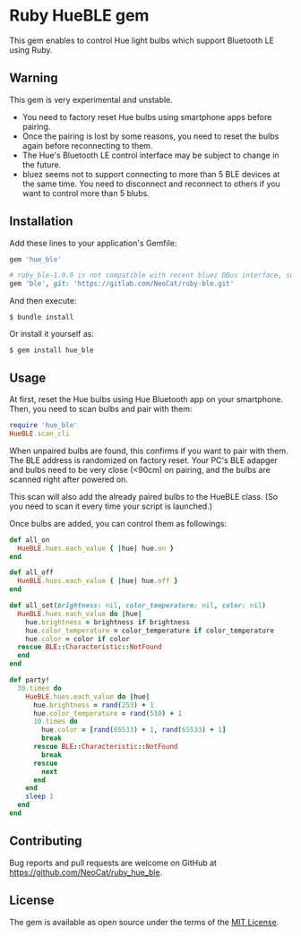 # Ruby HueBLE gem

This gem enables to control Hue light bulbs which support Bluetooth LE using Ruby.

## Warning

This gem is very experimental and unstable.

- You need to factory reset Hue bulbs using smartphone apps before pairing.
- Once the pairing is lost by some reasons, you need to reset the bulbs again before reconnecting to them.
- The Hue's Bluetooth LE control interface may be subject to change in the future.
- bluez seems not to support connecting to more than 5 BLE devices at the same time. You need to disconnect and reconnect to others if you want to control more than 5 blubs.

## Installation

Add these lines to your application's Gemfile:

```ruby
gem 'hue_ble'

# ruby_ble-1.0.0 is not compatible with recent bluez DBus interface, so use patched version...
gem 'ble', git: 'https://gitlab.com/NeoCat/ruby-ble.git'
```

And then execute:

    $ bundle install

Or install it yourself as:

    $ gem install hue_ble

## Usage

At first, reset the Hue bulbs using Hue Bluetooth app on your smartphone. 
Then, you need to scan bulbs and pair with them:

```ruby
require 'hue_ble'
HueBLE.scan_cli
```

When unpaired bulbs are found, this confirms if you want to pair with them.
The BLE address is randomized on factory reset.
Your PC's BLE adapger and bulbs need to be very close (<90cm) on pairing, and the bulbs are scanned right after powered on.

This scan will also add the already paired bulbs to the HueBLE class. (So you need to scan it every time your script is launched.)

Once bulbs are added, you can control them as followings:

```ruby
def all_on
  HueBLE.hues.each_value { |hue| hue.on }
end

def all_off
  HueBLE.hues.each_value { |hue| hue.off }
end

def all_set(brightness: nil, color_temperature: nil, color: nil)
  HueBLE.hues.each_value do |hue|
    hue.brightness = brightness if brightness
    hue.color_temperature = color_temperature if color_temperature
    hue.color = color if color
  rescue BLE::Characteristic::NotFound
  end
end

def party!
  30.times do
    HueBLE.hues.each_value do |hue|
      hue.brightness = rand(253) + 1
      hue.color_temperature = rand(510) + 1
      10.times do
        hue.color = [rand(65533) + 1, rand(65533) + 1]
        break
      rescue BLE::Characteristic::NotFound
        break
      rescue
        next
      end
    end
    sleep 1
  end
end
```

## Contributing

Bug reports and pull requests are welcome on GitHub at https://github.com/NeoCat/ruby_hue_ble.

## License

The gem is available as open source under the terms of the [MIT License](https://opensource.org/licenses/MIT).
